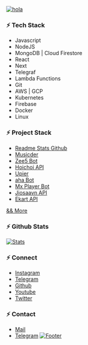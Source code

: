 [![hola](https://raw.githubusercontent.com/cachecleanerjeet/cachecleanerjeet/master/markdown/hola2.png "hola")](http://thetuhin.com "hola")

### ⚡ Tech Stack
- Javascript
- NodeJS
- MongoDB | Cloud Firestore
- React
- Next
- Telegraf
- Lambda Functions
- Git
- AWS | GCP
- Kubernetes
- Firebase
- Docker
- Linux<br>

### ⚡ Project Stack
- [Readme Stats Github](https://github.com/cachecleanerjeet/readme-stats-github "Readme Stats Github")
- [Musicder](https://github.com/cachecleanerjeet/Musicder "Musicder")
- [Zee5 Bot](https://telegram.dog/zee5streamer_bot "Zee5 Bot")
- [Hoichoi API](https://github.com/cachecleanerjeet/hoichoi-api "Hoichoi API")
- [Upier](https://github.com/cachecleanerjeet/Upier "Upier")
- [aha Bot](https://telegram.dog/ahadownloader_bot "aha Bot")
- [Mx Player Bot](https://telegram.dog/mxstreamer_bot "Mx Player Bot")
- [Jiosaavn API](https://github.com/cachecleanerjeet/JiosaavnAPI "Jiosaavn API")
- [Ekart API](https://github.com/cachecleanerjeet/Ekart-API "Ekart API")

[&& More](https://github.com/cachecleanerjeet "&& More")<br>

### ⚡ Github Stats
[![Stats](https://github-stats-alpha.vercel.app/api/?username=cachecleanerjeet&cc=fff&tc=DF7431&ic=DF7431 "Stats")](https://github.com/cachecleanerjeet "Stats")<br>

### ⚡ Connect
- [Instagram](https://www.instagram.com/jeeetpaul "Instagram")
- [Telegram](https://telegram.dog/tprojects "Telegram")
- [Github](https://github.com/cachecleanerjeet "Github")
- [Youtube](https://www.youtube.com/channel/UCa4FMtLpYcOBtjKOZgzTFNA "Youtube")
- [Twitter](https://twitter.com/jeeetpaul "Twitter")

### ⚡ Contact
- [Mail](mailto:me@thetuhin.com "Mail")
- [Telegram](https://telegram.dog/cachecleanerjeet "Telegram")
[![Footer](https://raw.githubusercontent.com/cachecleanerjeet/cachecleanerjeet/master/markdown/footer.png "Footer")](http://thetuhin.com "Footer")
